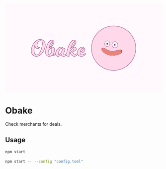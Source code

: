 ![Obake header image](.github/obake_header_04--960x540.png)

# Obake

Check merchants for deals.

## Usage

```sh
npm start
```

```sh
npm start -- --config "config.toml"
```
